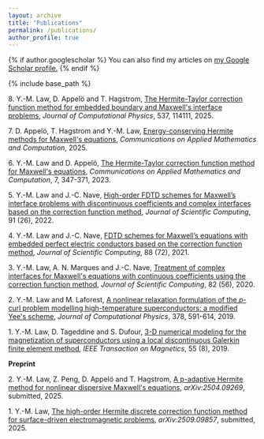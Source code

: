 ```yaml
---
layout: archive
title: "Publications"
permalink: /publications/
author_profile: true
---
```


{% if author.googlescholar %}
  You can also find my articles on <u><a href="{{author.googlescholar}}">my Google Scholar profile</a>.</u>
{% endif %}

{% include base_path %}

<!-- {% for post in site.publications reversed %}
  {% include archive-single.html %}
{% endfor %} -->

8\. Y.-M. Law, D. Appelö and T. Hagstrom, [The Hermite-Taylor correction function method for embedded boundary and Maxwell's interface problems](https://www.sciencedirect.com/science/article/pii/S0021999125003948?via%3Dihub), *Journal of Computational Physics*, 537, 114111, 2025.

7\. D. Appelö, T. Hagstrom and Y.-M. Law, [Energy-conserving Hermite methods for Maxwell's equations](https://link.springer.com/article/10.1007/s42967-024-00469-9), *Communications on Applied Mathematics and Computation*, 2025.

6\. Y.-M. Law and D. Appelö, [The Hermite-Taylor correction function method for Maxwell's equations](https://link.springer.com/article/10.1007/s42967-023-00287-5), *Communications on Applied Mathematics and Computation*, 7, 347-371, 2023.

5\. Y.-M. Law and J.-C. Nave, [High-order FDTD schemes for Maxwell’s interface problems with discontinuous coefficients and complex interfaces based on the correction function method](https://link.springer.com/article/10.1007/s10915-022-01797-9), *Journal of Scientific Computing*, 91 (26), 2022.

4\. Y.-M. Law and J.-C. Nave, [FDTD schemes for Maxwell’s equations with embedded perfect electric conductors based on the correction function method](https://link.springer.com/article/10.1007/s10915-021-01591-z), *Journal of Scientific Computing*, 88 (72), 2021.

3\. Y.-M. Law, A. N. Marques and J.-C. Nave, [Treatment of complex interfaces for Maxwell's equations with continuous coefficients using the correction function method](https://link.springer.com/article/10.1007/s10915-020-01148-6), *Journal of Scientific Computing*, 82 (56), 2020.

2\. Y.-M. Law and M. Laforest, [A nonlinear relaxation formulation of the *p*-curl problem modelling high-temperature superconductors: a modified Yee's scheme](https://www.sciencedirect.com/science/article/pii/S002199911830771X), *Journal of Computational Physics*, 378, 591-614, 2019.

1\. Y.-M. Law, D. Tageddine and S. Dufour, [3-D numerical modeling for the magnetization of superconductors using a local discontinuous Galerkin finite element method](https://ieeexplore.ieee.org/document/8698808), *IEEE Transaction on Magnetics*, 55 (8), 2019.

**Preprint**

2\. Y.-M. Law, Z. Peng, D. Appelö and T. Hagstrom, [A p-adaptive Hermite method for nonlinear dispersive Maxwell's equations](https://arxiv.org/abs/2504.09269), *arXiv:2504.09269*, submitted, 2025.

1\. Y.-M. Law, [The high-order Hermite discrete correction function method for surface-driven electromagnetic problems](https://arxiv.org/abs/2509.09857), *arXiv:2509.09857*, submitted, 2025.



